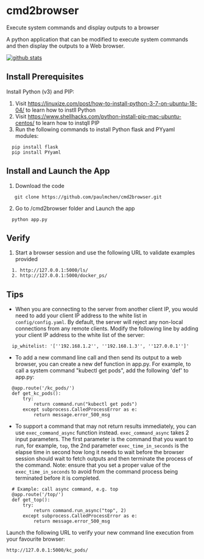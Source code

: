 # cmd2browser
Execute system commands and display outputs to a browser

A python application that can be modified to execute system commands and then display the outputs to a Web browser.

[![github stats](https://github-readme-stats.vercel.app/api?username=paulmchen)](https://github.com/paulmchen/cmd2browser)

## Install Prerequisites

Install Python (v3) and PIP:
1. Visit https://linuxize.com/post/how-to-install-python-3-7-on-ubuntu-18-04/ to learn how to instll Python
1. Visit https://www.shellhacks.com/python-install-pip-mac-ubuntu-centos/ to learn how to instqll PIP
1. Run the following commands to install Python flask and PYyaml modules:  

```shell
  pip install flask
  pip install PYyaml
```

## Install and Launch the App
1. Download the code

```shell
   git clone https://github.com/paulmchen/cmd2browser.git
```

2. Go to /cmd2browser folder and Launch the app

```shell
  python app.py
```

## Verify
1. Start a browser session and use the following URL to validate examples provided

```shell
  1. http://127.0.0.1:5000/ls/
  2. http://127.0.0.1:5000/docker_ps/
```

## Tips
- When you are connecting to the server from another client IP, you would need to add your client IP address to the white list in `config/config.yaml`. By default, the server will reject any non-local connections from any remote clients. Modify the following line by adding your client IP address to the white list of the server:
```shell
  ip_whitelist: '[''192.168.1.2'', ''192.168.1.3'', ''127.0.0.1'']'
```
- To add a new command line call and then send its output to a web browser, you can create a new def function in app.py. For example, to call a system command "kubectl get pods", add the following 'def' to app.py:
```shell
  @app.route('/kc_pods/')
  def get_kc_pods():
      try:
          return command.run("kubectl get pods")
      except subprocess.CalledProcessError as e:
          return message.error_500_msg
```
- To support a command that may not return results immediately, you can use `exec_command_async` function instead.
`exec_command_async` takes 2 input parameters. The first parameter is the command that you want to run, for example, `top`, the 2nd parameter `exec_time_in_seconds` is the elapse time in second how long it needs to wait before the browser session should wait to fetch outputs and then terminate the process of the command. Note: ensure that you set a proper value of the  `exec_time_in_seconds` to avoid from the command process being terminated before it is completed. 
```shell
  # Example: call async command, e.g. top
  @app.route('/top/')
  def get_top():
      try:
          return command.run_async("top", 2)
      except subprocess.CalledProcessError as e:
          return message.error_500_msg
```

Launch the following URL to verify your new command line execution from your favourite browser:
```shell
http://127.0.0.1:5000/kc_pods/
```

